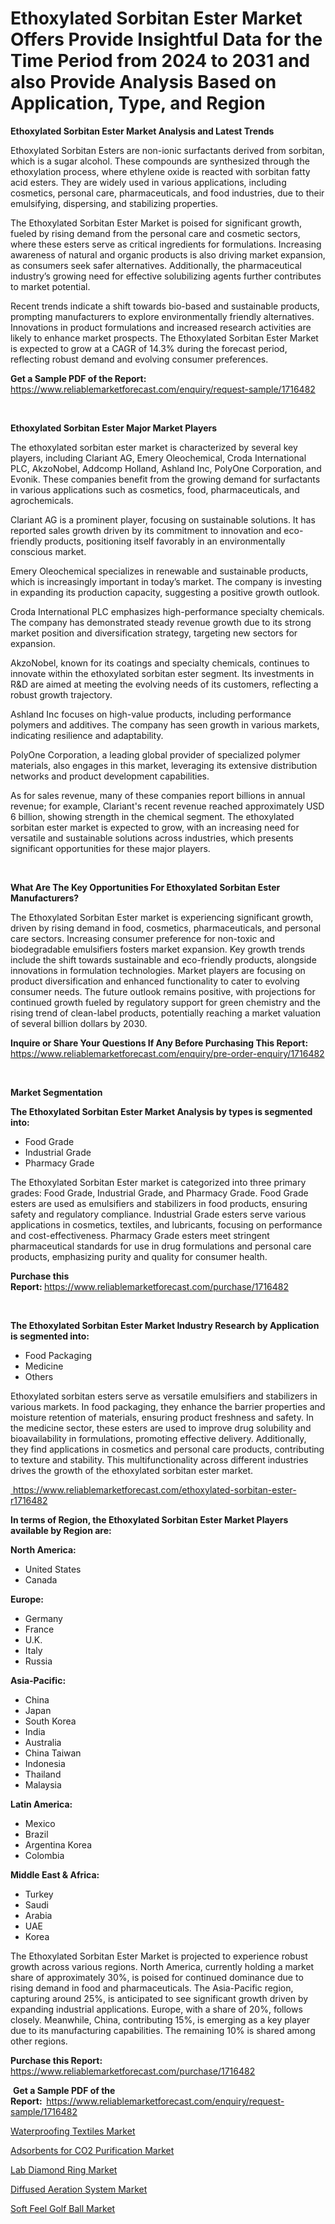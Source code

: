 <p><h1>Ethoxylated Sorbitan Ester Market Offers Provide Insightful Data for the Time Period from 2024 to 2031 and also Provide Analysis Based on Application, Type, and Region</h1></p><p><strong>Ethoxylated Sorbitan Ester Market Analysis and Latest Trends</strong></p>
<p><p>Ethoxylated Sorbitan Esters are non-ionic surfactants derived from sorbitan, which is a sugar alcohol. These compounds are synthesized through the ethoxylation process, where ethylene oxide is reacted with sorbitan fatty acid esters. They are widely used in various applications, including cosmetics, personal care, pharmaceuticals, and food industries, due to their emulsifying, dispersing, and stabilizing properties.</p><p>The Ethoxylated Sorbitan Ester Market is poised for significant growth, fueled by rising demand from the personal care and cosmetic sectors, where these esters serve as critical ingredients for formulations. Increasing awareness of natural and organic products is also driving market expansion, as consumers seek safer alternatives. Additionally, the pharmaceutical industry’s growing need for effective solubilizing agents further contributes to market potential.</p><p>Recent trends indicate a shift towards bio-based and sustainable products, prompting manufacturers to explore environmentally friendly alternatives. Innovations in product formulations and increased research activities are likely to enhance market prospects. The Ethoxylated Sorbitan Ester Market is expected to grow at a CAGR of 14.3% during the forecast period, reflecting robust demand and evolving consumer preferences.</p></p>
<p><strong>Get a Sample PDF of the Report:&nbsp;</strong> <a href="https://www.reliablemarketforecast.com/enquiry/request-sample/1716482?utm_campaign=1130&utm_medium=2&utm_source=Github&utm_content=ia&utm_term=23102024&utm_id=ethoxylated-sorbitan-ester">https://www.reliablemarketforecast.com/enquiry/request-sample/1716482</a></p>
<p>&nbsp;</p>
<p><strong>Ethoxylated Sorbitan Ester Major Market Players</strong></p>
<p><p>The ethoxylated sorbitan ester market is characterized by several key players, including Clariant AG, Emery Oleochemical, Croda International PLC, AkzoNobel, Addcomp Holland, Ashland Inc, PolyOne Corporation, and Evonik. These companies benefit from the growing demand for surfactants in various applications such as cosmetics, food, pharmaceuticals, and agrochemicals.</p><p>Clariant AG is a prominent player, focusing on sustainable solutions. It has reported sales growth driven by its commitment to innovation and eco-friendly products, positioning itself favorably in an environmentally conscious market. </p><p>Emery Oleochemical specializes in renewable and sustainable products, which is increasingly important in today’s market. The company is investing in expanding its production capacity, suggesting a positive growth outlook. </p><p>Croda International PLC emphasizes high-performance specialty chemicals. The company has demonstrated steady revenue growth due to its strong market position and diversification strategy, targeting new sectors for expansion.</p><p>AkzoNobel, known for its coatings and specialty chemicals, continues to innovate within the ethoxylated sorbitan ester segment. Its investments in R&D are aimed at meeting the evolving needs of its customers, reflecting a robust growth trajectory.</p><p>Ashland Inc focuses on high-value products, including performance polymers and additives. The company has seen growth in various markets, indicating resilience and adaptability.</p><p>PolyOne Corporation, a leading global provider of specialized polymer materials, also engages in this market, leveraging its extensive distribution networks and product development capabilities. </p><p>As for sales revenue, many of these companies report billions in annual revenue; for example, Clariant's recent revenue reached approximately USD 6 billion, showing strength in the chemical segment. The ethoxylated sorbitan ester market is expected to grow, with an increasing need for versatile and sustainable solutions across industries, which presents significant opportunities for these major players.</p></p>
<p>&nbsp;</p>
<p><strong>What Are The Key Opportunities For Ethoxylated Sorbitan Ester Manufacturers?</strong></p>
<p><p>The Ethoxylated Sorbitan Ester market is experiencing significant growth, driven by rising demand in food, cosmetics, pharmaceuticals, and personal care sectors. Increasing consumer preference for non-toxic and biodegradable emulsifiers fosters market expansion. Key growth trends include the shift towards sustainable and eco-friendly products, alongside innovations in formulation technologies. Market players are focusing on product diversification and enhanced functionality to cater to evolving consumer needs. The future outlook remains positive, with projections for continued growth fueled by regulatory support for green chemistry and the rising trend of clean-label products, potentially reaching a market valuation of several billion dollars by 2030.</p></p>
<p><strong>Inquire or Share Your Questions If Any Before Purchasing This Report:</strong> <a href="https://www.reliablemarketforecast.com/enquiry/pre-order-enquiry/1716482?utm_campaign=1130&utm_medium=2&utm_source=Github&utm_content=ia&utm_term=23102024&utm_id=ethoxylated-sorbitan-ester">https://www.reliablemarketforecast.com/enquiry/pre-order-enquiry/1716482</a></p>
<p>&nbsp;</p>
<p><strong>Market Segmentation</strong></p>
<p><strong>The Ethoxylated Sorbitan Ester Market Analysis by types is segmented into:</strong></p>
<p><ul><li>Food Grade</li><li>Industrial Grade</li><li>Pharmacy Grade</li></ul></p>
<p><p>The Ethoxylated Sorbitan Ester market is categorized into three primary grades: Food Grade, Industrial Grade, and Pharmacy Grade. Food Grade esters are used as emulsifiers and stabilizers in food products, ensuring safety and regulatory compliance. Industrial Grade esters serve various applications in cosmetics, textiles, and lubricants, focusing on performance and cost-effectiveness. Pharmacy Grade esters meet stringent pharmaceutical standards for use in drug formulations and personal care products, emphasizing purity and quality for consumer health.</p></p>
<p><strong>Purchase this Report:&nbsp;</strong><a href="https://www.reliablemarketforecast.com/purchase/1716482?utm_campaign=1130&utm_medium=2&utm_source=Github&utm_content=ia&utm_term=23102024&utm_id=ethoxylated-sorbitan-ester">https://www.reliablemarketforecast.com/purchase/1716482</a></p>
<p>&nbsp;</p>
<p><strong>The Ethoxylated Sorbitan Ester Market Industry Research by Application is segmented into:</strong></p>
<p><ul><li>Food Packaging</li><li>Medicine</li><li>Others</li></ul></p>
<p><p>Ethoxylated sorbitan esters serve as versatile emulsifiers and stabilizers in various markets. In food packaging, they enhance the barrier properties and moisture retention of materials, ensuring product freshness and safety. In the medicine sector, these esters are used to improve drug solubility and bioavailability in formulations, promoting effective delivery. Additionally, they find applications in cosmetics and personal care products, contributing to texture and stability. This multifunctionality across different industries drives the growth of the ethoxylated sorbitan ester market.</p></p>
<p><a href="https://www.reliablemarketforecast.com/ethoxylated-sorbitan-ester-r1716482?utm_campaign=1130&utm_medium=2&utm_source=Github&utm_content=ia&utm_term=23102024&utm_id=ethoxylated-sorbitan-ester">&nbsp;https://www.reliablemarketforecast.com/ethoxylated-sorbitan-ester-r1716482</a></p>
<p><strong>In terms of Region, the Ethoxylated Sorbitan Ester Market Players available by Region are:</strong></p>
<p>
    <p> <strong> North America: </strong>
        <ul>
            <li>United States</li>
            <li>Canada</li>
        </ul>
        </p> 
    <p> <strong> Europe: </strong>
        <ul>
            <li>Germany</li>
            <li>France</li>
            <li>U.K.</li>
            <li>Italy</li>
            <li>Russia</li>
        </ul>
        </p> 
    <p> <strong> Asia-Pacific: </strong>
        <ul>
            <li>China</li>
            <li>Japan</li>
            <li>South Korea</li>
            <li>India</li>
            <li>Australia</li>
            <li>China Taiwan</li>
            <li>Indonesia</li>
            <li>Thailand</li>
            <li>Malaysia</li>
        </ul>
        </p> 
    <p> <strong> Latin America: </strong>
        <ul>
            <li>Mexico</li>
            <li>Brazil</li>
            <li>Argentina Korea</li>
            <li>Colombia</li>
        </ul>
        </p> 
    <p> <strong> Middle East & Africa: </strong>
        <ul>
            <li>Turkey</li>
            <li>Saudi</li>
            <li>Arabia</li>
            <li>UAE</li>
            <li>Korea</li>
        </ul>
    </p>
    </p>
<p><p>The Ethoxylated Sorbitan Ester Market is projected to experience robust growth across various regions. North America, currently holding a market share of approximately 30%, is poised for continued dominance due to rising demand in food and pharmaceuticals. The Asia-Pacific region, capturing around 25%, is anticipated to see significant growth driven by expanding industrial applications. Europe, with a share of 20%, follows closely. Meanwhile, China, contributing 15%, is emerging as a key player due to its manufacturing capabilities. The remaining 10% is shared among other regions.</p></p>
<p><strong>Purchase this Report: </strong><a href="https://www.reliablemarketforecast.com/purchase/1716482?utm_campaign=1130&utm_medium=2&utm_source=Github&utm_content=ia&utm_term=23102024&utm_id=ethoxylated-sorbitan-ester">https://www.reliablemarketforecast.com/purchase/1716482</a></p>
<p>&nbsp;<strong>Get a Sample PDF of the Report:&nbsp;&nbsp;</strong><a href="https://www.reliablemarketforecast.com/enquiry/request-sample/1716482?utm_campaign=1130&utm_medium=2&utm_source=Github&utm_content=ia&utm_term=23102024&utm_id=ethoxylated-sorbitan-ester">https://www.reliablemarketforecast.com/enquiry/request-sample/1716482</a></p>
<p><strong></strong></p>
<p><p><a href="https://github.com/janeengrenong0/Market-Research-Report-List-1/blob/main/waterproofing-textiles-market.md?utm_campaign=1130&utm_medium=2&utm_source=Github&utm_content=ia&utm_term=23102024&utm_id=ethoxylated-sorbitan-ester">Waterproofing Textiles Market</a></p><p><a href="https://github.com/loanv6asmitty/Market-Research-Report-List-1/blob/main/adsorbents-for-co2-purification-market.md?utm_campaign=1130&utm_medium=2&utm_source=Github&utm_content=ia&utm_term=23102024&utm_id=ethoxylated-sorbitan-ester">Adsorbents for CO2 Purification Market</a></p><p><a href="https://www.linkedin.com/pulse/global-lab-diamond-ring-market-trends-analysis-future-growth-prospects-rxy3e?utm_campaign=1130&utm_medium=2&utm_source=Github&utm_content=ia&utm_term=23102024&utm_id=ethoxylated-sorbitan-ester">Lab Diamond Ring Market</a></p><p><a href="https://issuu.com/reportprime-2/docs/diffused-aeration-system-market-siz_122a3d66d56750?utm_campaign=1130&utm_medium=2&utm_source=Github&utm_content=ia&utm_term=23102024&utm_id=ethoxylated-sorbitan-ester">Diffused Aeration System Market</a></p><p><a href="https://www.linkedin.com/pulse/strategic-forecast-soft-feel-golf-ball-market-growth-trends-size-xqw5e?utm_campaign=1130&utm_medium=2&utm_source=Github&utm_content=ia&utm_term=23102024&utm_id=ethoxylated-sorbitan-ester">Soft Feel Golf Ball Market</a></p></p>